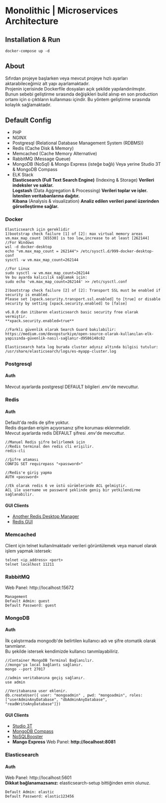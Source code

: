 # Monolithic | Microservices Architecture

## Installation & Run
```
docker-compose up -d
```

## About
Sıfırdan projeye başlarken veya mevcut projeye hızlı ayarları aktarabileceğimiz alt yapı ayarlamaktadır.\
Projenin içerisinde Dockerfile dosyaları açık şekilde yapılandırılmıştır.\
Bunun sebebi geliştirme sırasında değişikleri build alınıp en son production ortamı için o çıktıların kullanması içindir. Bu yöntem geliştirme sırasında kolaylık sağlamaktadır.

## Default Config

- PHP
- NGINX
- Postgresql (Relational Database Management System (RDBMS))
- Redis (Cache Disk & Memory)
- Memcached (Cache Memory Alternative)
- RabbitMQ (Message Queue)
- MongoDB (NoSql) & Mongo Express (isteğe bağlı) Veya yerine Studio 3T & MongoDB Compass
- ELK Stack\
  **Elasticsearch (Full Text Search Engine)** (Indexing & Storage) **Verileri indeksler ve saklar.**\
  **Logstash** (Data Aggregation & Processing) **Verileri toplar ve işler. İstenilen veritabanlarına dağıtır.**\
  **Kibana** (Analysis & visualization) **Analiz edilen verileri panel üzerinden görselleştirme sağlar.**

### Docker
```
Elasticsearch için gereklidir
1)bootstrap check failure [1] of [2]: max virtual memory areas vm.max_map_count [65530] is too low,increase to at least [262144]
//For Windows
wsl -d docker-desktop
echo "vm.max_map_count = 262144"> /etc/sysctl.d/999-docker-desktop-conf
sysctl -w vm.max_map_count=262144

//For Linux
sudo sysctl -w vm.max_map_count=262144
Ve bu ayarda kalıcılık sağlamak için:
sudo echo 'vm.max_map_count=262144' >> /etc/sysctl.conf

2)bootstrap check failure [2] of [2]: Transport SSL must be enabled if security is enabled. 
Please set [xpack.security.transport.ssl.enabled] to [true] or disable security by setting [xpack.security.enabled] to [false]

v6.8.0 dan itibaren elasticsearch basic security free olarak vermiştir.
**xpack.security.enabled=true**

//Farklı güvenlik olarak Search Guard bakılabilir:
https://medium.com/devopsturkiye/open-source-olarak-kullanılan-elk-yapısında-güvenlik-nasıl-sağlanır-d9586148c82 

Elasticsearch hata log burada cluster adınız altında bilgisi tutulur: 
/usr/share/elasticsearch/logs/es-myapp-cluster.log
```
### Postgresql
#### Auth
Mevcut ayarlarda postgresql DEFAULT bilgileri .env'de mevcuttur.

### Redis
#### Auth
Default'da redis de şifre yoktur.\
Redis dışardan erişim açıyorsanız şifre koruması eklenmelidir.\
Mevcut ayarlarda redis DEFAULT şifresi .env'de mevcuttur.
```
//Manuel Redis şifre belirlemek için
//Redis terminal den redis cli erişilir.
redis-cli

//Şifre ataması
CONFIG SET requirepass "<password>"

//Redis'e giriş yapma
AUTH <password>

//Ek olarak redis 6 ve üstü sürümlerinde ACL gelmiştir.
ACL ile username ve password şeklinde geniş bir yetkilendirme sağlanabilir.
```
#### GUI Clients
- [Another Redis Desktop Manager](https://github.com/qishibo/AnotherRedisDesktopManager)
- [Redis GUI](https://github.com/ekvedaras/redis-gui)

### Memcached
Client için telnet kullanılmaktadır verileri görüntülemek veya manuel olarak işlem yapmak istersek:
```
telnet <ip_address> <port>
telnet localhost 11211
```

### RabbitMQ
Web Panel: http://localhost:15672
```
Management
Default Admin: guest
Default Password: guest
```

### MongoDB
#### Auth
İlk çalıştırmada mongodb'de belirtilen kullanıcı adı ve şifre otomatik olarak tanımlanır.\
Bu şekilde istersek kendimizde kullanıcı tanımlayabiliriz.
```
//Container MongoDB Terminal Bağlanılır.
//mongo'ya local bağlantı sağlanır.
mongo --port 27017

//admin veritabanına geçiş sağlanır.
use admin

//Veritabanına user eklenir.
db.createUser({ user: "mongoadmin" , pwd: "mongoadmin", roles: ["userAdminAnyDatabase", "dbAdminAnyDatabase", "readWriteAnyDatabase"]})
```

#### GUI Clients
- [Studio 3T](https://studio3t.com/download/)
- [MongoDB Compass](https://www.mongodb.com/try/download/compass)
- [NoSQLBooster](https://nosqlbooster.com/downloads)
- **Mango Express** Web Panel: **http://localhost:8081**

### Elasticsearch
#### Auth
Web Panel: http://localhost:5601 \
**Dikkat bağlanamazsanız:** elasticsearch-setup bittiğinden emin olunuz.
```
Default Admin: elastic
Default Password: elastic123456
```